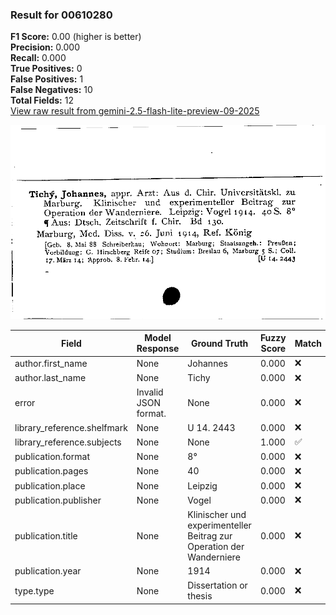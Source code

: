 ### Result for 00610280
**F1 Score:** 0.00 (higher is better)<br>**Precision:** 0.000<br>**Recall:** 0.000<br>**True Positives:** 0<br>**False Positives:** 1<br>**False Negatives:** 10<br>**Total Fields:** 12<br>[View raw result from gemini-2.5-flash-lite-preview-09-2025](https://github.com/RISE-UNIBAS/humanities_data_benchmark/blob/main/results/2025-10-01/T0216/request_T0216_00610280.json)

<img src="https://github.com/RISE-UNIBAS/humanities_data_benchmark/blob/main/benchmarks/zettelkatalog/images/00610280.jpg?raw=true" alt="00610280" width="600px">

| Field | Model Response | Ground Truth | Fuzzy Score | Match |
|-------|----------------|--------------|-------------|-------|
| author.first_name | None | Johannes | 0.000 | ❌ |
| author.last_name | None | Tichy | 0.000 | ❌ |
| error | Invalid JSON format. | None | 0.000 | ❌ |
| library_reference.shelfmark | None | U 14. 2443 | 0.000 | ❌ |
| library_reference.subjects | None | None | 1.000 | ✅ |
| publication.format | None | 8° | 0.000 | ❌ |
| publication.pages | None | 40 | 0.000 | ❌ |
| publication.place | None | Leipzig | 0.000 | ❌ |
| publication.publisher | None | Vogel | 0.000 | ❌ |
| publication.title | None | Klinischer und experimenteller Beitrag zur Operation der Wanderniere | 0.000 | ❌ |
| publication.year | None | 1914 | 0.000 | ❌ |
| type.type | None | Dissertation or thesis | 0.000 | ❌ |
